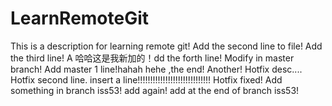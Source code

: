 # LearnRemoteGit
This is a description for learning remote git!
Add the second line to file!
Add the third line!
A 哈哈这是我新加的！dd the forth line!
Modify in master branch!
Add master 1 line!hahah hehe ,the end!
Another!
Hotfix desc....
Hotfix second line.
insert a line!!!!!!!!!!!!!!!!!!!!!!!!!!!!!
Hotfix fixed!
Add something in branch iss53!
add again!
add at the end of branch iss53!
